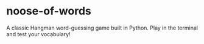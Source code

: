 # noose-of-words
A classic Hangman word-guessing game built in Python. Play in the terminal and test your vocabulary!
